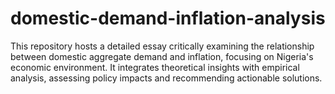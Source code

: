 # domestic-demand-inflation-analysis
 This repository hosts a detailed essay critically examining the relationship between domestic aggregate demand and inflation, focusing on Nigeria's economic environment. It integrates theoretical insights with empirical analysis, assessing policy impacts and recommending actionable solutions.
